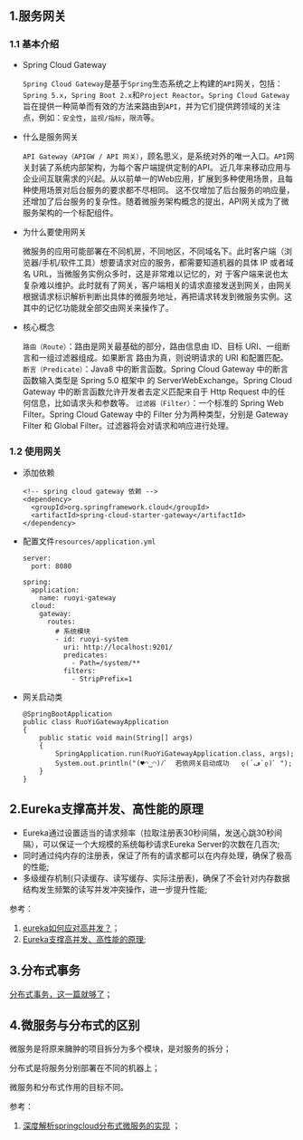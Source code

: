 ## 1.服务网关

### 1.1 基本介绍

* Spring Cloud Gateway

  `Spring Cloud Gateway`是基于`Spring`生态系统之上构建的`API`网关，包括：`Spring 5.x`，`Spring Boot 2.x`和`Project Reactor`。`Spring Cloud Gateway`旨在提供一种简单而有效的方法来路由到`API`，并为它们提供跨领域的关注点，例如：`安全性`，`监视/指标`，`限流`等。

* 什么是服务网关

  `API Gateway（APIGW / API 网关）`，顾名思义，是系统对外的唯一入口。`API`网关封装了系统内部架构，为每个客户端提供定制的API。 近几年来移动应用与企业间互联需求的兴起。从以前单一的Web应用，扩展到多种使用场景，且每种使用场景对后台服务的要求都不尽相同。 这不仅增加了后台服务的响应量，还增加了后台服务的复杂性。随着微服务架构概念的提出，API网关成为了微服务架构的一个标配组件。

* 为什么要使用网关

  微服务的应用可能部署在不同机房，不同地区，不同域名下。此时客户端（浏览器/手机/软件工具）想要请求对应的服务，都需要知道机器的具体 IP 或者域名 URL，当微服务实例众多时，这是非常难以记忆的，对 于客户端来说也太复杂难以维护。此时就有了网关，客户端相关的请求直接发送到网关，由网关根据请求标识解析判断出具体的微服务地址，再把请求转发到微服务实例。这其中的记忆功能就全部交由网关来操作了。

* 核心概念

  `路由（Route）`：路由是网关最基础的部分，路由信息由 ID、目标 URI、一组断言和一组过滤器组成。如果断言 路由为真，则说明请求的 URI 和配置匹配。
  `断言（Predicate）`：Java8 中的断言函数。Spring Cloud Gateway 中的断言函数输入类型是 Spring 5.0 框架中 的 ServerWebExchange。Spring Cloud Gateway 中的断言函数允许开发者去定义匹配来自于 Http Request 中的任 何信息，比如请求头和参数等。
  `过滤器（Filter）`：一个标准的 Spring Web Filter。Spring Cloud Gateway 中的 Filter 分为两种类型，分别是 Gateway Filter 和 Global Filter。过滤器将会对请求和响应进行处理。

### 1.2 使用网关

* 添加依赖

  ```
  <!-- spring cloud gateway 依赖 -->
  <dependency>
  	<groupId>org.springframework.cloud</groupId>
  	<artifactId>spring-cloud-starter-gateway</artifactId>
  </dependency>
  ```

  

* 配置文件`resources/application.yml`

  ```
  server:
    port: 8080
  
  spring: 
    application:
      name: ruoyi-gateway
    cloud:
      gateway:
        routes:
          # 系统模块
          - id: ruoyi-system
            uri: http://localhost:9201/
            predicates:
              - Path=/system/**
            filters:
              - StripPrefix=1
  ```
  
  
  
* 网关启动类

  ```
  @SpringBootApplication
  public class RuoYiGatewayApplication
  {
      public static void main(String[] args)
      {
          SpringApplication.run(RuoYiGatewayApplication.class, args);
          System.out.println("(♥◠‿◠)ﾉﾞ  若依网关启动成功   ლ(´ڡ`ლ)ﾞ ");
      }
  }
  ```
  
## 2.Eureka支撑高并发、高性能的原理

* Eureka通过设置适当的请求频率（拉取注册表30秒间隔，发送心跳30秒间隔），可以保证一个大规模的系统每秒请求Eureka Server的次数在几百次;
* 同时通过纯内存的注册表，保证了所有的请求都可以在内存处理，确保了极高的性能;
* 多级缓存机制(只读缓存、读写缓存、实际注册表)，确保了不会针对内存数据结构发生频繁的读写并发冲突操作，进一步提升性能;

参考：

1. [eureka如何应对高并发？](https://blog.csdn.net/Sunxn1991/article/details/108393582)；
2. [Eureka支撑高并发、高性能的原理](https://whb1990.github.io/posts/2d8525f4.html);

##  3.分布式事务



[分布式事务，这一篇就够了](https://xiaomi-info.github.io/2020/01/02/distributed-transaction/)；

## 4.微服务与分布式的区别

微服务是将原来臃肿的项目拆分为多个模块，是对服务的拆分；

分布式是将服务分别部署在不同的机器上；

微服务和分布式作用的目标不同。

参考：

1. [深度解析springcloud分布式微服务的实现](http://ifeve.com/%E6%B7%B1%E5%BA%A6%E8%A7%A3%E6%9E%90springcloud%E5%88%86%E5%B8%83%E5%BC%8F%E5%BE%AE%E6%9C%8D%E5%8A%A1%E7%9A%84%E5%AE%9E%E7%8E%B0/) ；

